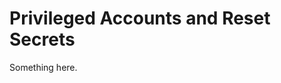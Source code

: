 [title]: # (Privileged Accounts and Reset Secrets)
[tags]: # (XXX)
[priority]: # (3085)
# Privileged Accounts and Reset Secrets
Something here.
